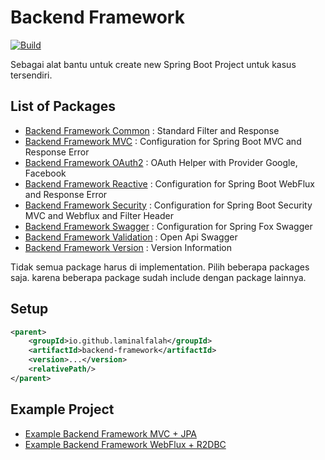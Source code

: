 # Backend Framework

[![Build](https://github.com/laminalfalah/backend-framework/actions/workflows/github-actions.yml/badge.svg)](https://github.com/laminalfalah/backend-framework/actions/workflows/github-actions.yml)

Sebagai alat bantu untuk create new Spring Boot Project untuk kasus tersendiri.

## List of Packages
* [Backend Framework Common](backend-framework-common/README.md) : Standard Filter and Response
* [Backend Framework MVC](backend-framework-mvc/README.md) : Configuration for Spring Boot MVC and Response Error
* [Backend Framework OAuth2](backend-framework-oauth/README.md) : OAuth Helper with Provider Google, Facebook
* [Backend Framework Reactive](backend-framework-reactive/README.md) : Configuration for Spring Boot WebFlux and Response Error
* [Backend Framework Security](backend-framework-security/README.md) : Configuration for Spring Boot Security MVC and Webflux and Filter Header
* [Backend Framework Swagger](backend-framework-swagger/README.md) : Configuration for Spring Fox Swagger
* [Backend Framework Validation](backend-framework-validation/README.md) : Open Api Swagger
* [Backend Framework Version](backend-framework-version/README.md) : Version Information

Tidak semua package harus di implementation. Pilih beberapa packages saja. karena beberapa package sudah include dengan package lainnya.

## Setup
```xml
<parent>
    <groupId>io.github.laminalfalah</groupId>
    <artifactId>backend-framework</artifactId>
    <version>...</version>
    <relativePath/>
</parent>
```

## Example Project

* [Example Backend Framework MVC + JPA](https://github.com/laminalfalah/example-backend-framework-mvc-jpa)
* [Example Backend Framework WebFlux + R2DBC](https://github.com/laminalfalah/example-backend-framework-webflux-r2dbc)